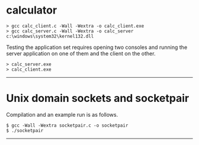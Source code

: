 <h1>calculator</h1>

```
> gcc calc_client.c -Wall -Wextra -o calc_client.exe
> gcc calc_server.c -Wall -Wextra -o calc_server c:\windows\system32\kernel132.dll
```
Testing the application set requires opening two consoles and running the server application on one of them and the client on the other.
```
> calc_server.exe
> calc_client.exe
```

<hr>

<h1>Unix domain sockets and socketpair</h1>
Compilation and an example run is as follows.

```
$ gcc -Wall -Wextra socketpair.c -o socketpair
$ ./socketpair
```

<hr>
